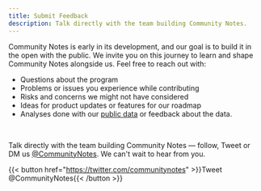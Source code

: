 ```yaml
---
title: Submit Feedback
description: Talk directly with the team building Community Notes.
---
```


Community Notes is early in its development, and our goal is to build it in the open with the public. We invite you on this journey to learn and shape Community Notes alongside us. Feel free to reach out with:

- Questions about the program
- Problems or issues you experience while contributing
- Risks and concerns we might not have considered
- Ideas for product updates or features for our roadmap
- Analyses done with our [public data](../data) or feedback about the data.

<br>

Talk directly with the team building Community Notes — follow, Tweet or DM us [@CommunityNotes](https://twitter.com/communitynotes). We can't wait to hear from you.

{{< button href="https://twitter.com/communitynotes" >}}Tweet @CommunityNotes{{< /button >}}
